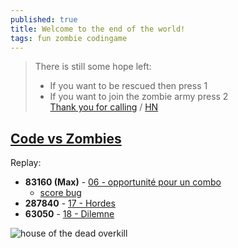 ```yaml
---
published: true
title: Welcome to the end of the world!
tags: fun zombie codingame
---
```

> There is still some hope left:
> - If you want to be rescued then press 1
> - If you want to join the zombie army press 2  
> [Thank you for calling](https://shufflingbytes.com/posts/wardialing-finnish-freephones/) / [HN](https://news.ycombinator.com/item?id=27602383)

## [Code vs Zombies](https://www.codingame.com/multiplayer/optimization/code-vs-zombies)
Replay:  
- **83160 (Max)** - [06 - opportunité pour un combo](https://www.codingame.com/replay/668208102)
	- [score bug](https://www.codingame.com/replay/706695479)
- **287840** - [17 - Hordes ](https://www.codingame.com/replay/668948260)
- **63050** -  [18 - Dilemne](https://www.codingame.com/replay/668219482)

![house of the dead overkill](https://external-content.duckduckgo.com/iu/?u=http%3A%2F%2Fjogorama.com.br%2Farquivos%2Ftelas%2F2610%2F2610_04.jpg&f=1&nofb=1)

